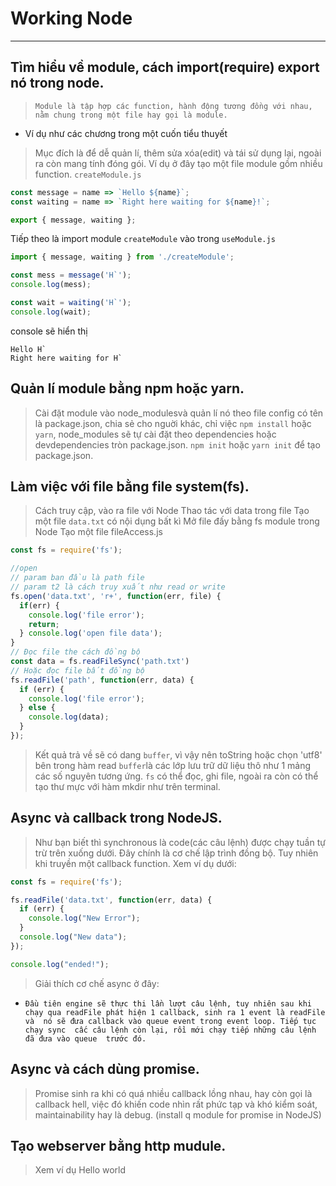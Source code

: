 # Working Node
***
## Tìm hiểu về module, cách import(require) export nó trong node.
> `Module là tập hợp các function, hành động tương đồng với nhau, 
nằm chung trong một file hay gọi là module.`
* Ví dụ như các chương trong một cuốn tiểu thuyết
> Mục đích là để dễ quản lí, thêm sửa xóa(edit) và tái sử dụng lại,
ngoài ra còn mang tính đóng gói.
Ví dụ ở đây tạo một file module gồm nhiều function. `createModule.js`
```Javascript
const message = name => `Hello ${name}`;
const waiting = name => `Right here waiting for ${name}!`;

export { message, waiting };
```
Tiếp theo là import module `createModule` vào trong `useModule.js`
```javascript
import { message, waiting } from './createModule';

const mess = message('H`');
console.log(mess);

const wait = waiting('H`');
console.log(wait);
```
console sẽ hiển thị
```
Hello H`
Right here waiting for H`
```
## Quản lí module bằng npm hoặc yarn.
> Cài đặt module vào node_modulesvà quản lí nó theo file config có tên là package.json, 
chia sẻ cho nguời khác, chỉ việc `npm install` hoặc `yarn`, node_modules sẽ tự
cài đặt theo dependencies hoặc devdependencies tròn package.json.
> `npm init` hoặc `yarn init` để tạo package.json.
## Làm việc với file bằng file system(fs).
> Cách truy cập, vào ra file với Node
> Thao tác với data trong file
Tạo một file `data.txt` có nội dụng bất kì
Mở file đấy bằng fs module trong Node
Tạo một file fileAccess.js
```javascript
const fs = require('fs');

//open
// param ban đầu là path file
// param t2 là cách truy xuất như read or write
fs.open('data.txt', 'r+', function(err, file) {
  if(err) {
    console.log('file error');
    return;
  } console.log('open file data');
}
// Đọc file the cách đồng bộ
const data = fs.readFileSync('path.txt')
// Hoặc đọc file bất đồng bộ
fs.readFile('path', function(err, data) {
  if (err) {
    console.log('file error');
  } else {
    console.log(data);
  }
});
```
> Kết quả trả về sẽ có dang `buffer`, vì vậy nên toString hoặc chọn 'utf8'
bên trong hàm read
> `buffer`là các lớp lưu trữ dữ liệu thô như 1 mảng các số nguyên tương ứng.
> `fs` có thể đọc, ghi file, ngoài ra còn có thể tạo thư mực với hàm mkdir
như trên terminal.
## Async và callback trong NodeJS.
> Như bạn biết thì synchronous là code(các câu lệnh) được chạy tuần tự 
trừ trên xuống dưới. Đây chính là cơ chế lập trình đồng bộ. Tuy nhiên khi 
truyền một callback function. Xem ví dụ dưới: 
```Javascript
const fs = require('fs');

fs.readFile('data.txt', function(err, data) {
  if (err) {
    console.log("New Error");
  } 
  console.log("New data");
});

console.log("ended!");
```
> Giải thích cơ chế async ở đây:
* `Đầu tiên engine sẽ thực thi lần lượt câu lệnh, tuy nhiên sau khi 
chạy qua readFile phát hiện 1 callback, sinh ra 1 event là readFile và 
nó sẽ đưa callback vào queue event trong event loop. Tiếp tục chạy sync 
cấc câu lệnh còn lại, rồi mới chạy tiếp những câu lệnh đã đưa vào queue 
trước đó.`
## Async và cách dùng promise.
> Promise sinh ra khi có quá nhiều callback lồng nhau, hay còn gọi là 
callback hell, việc đó khiến code nhìn rất phức tạp và khó kiểm soát, 
maintainability hay là debug. (install q module for promise in NodeJS)
## Tạo webserver bằng http mudule.
> Xem ví dụ Hello world
